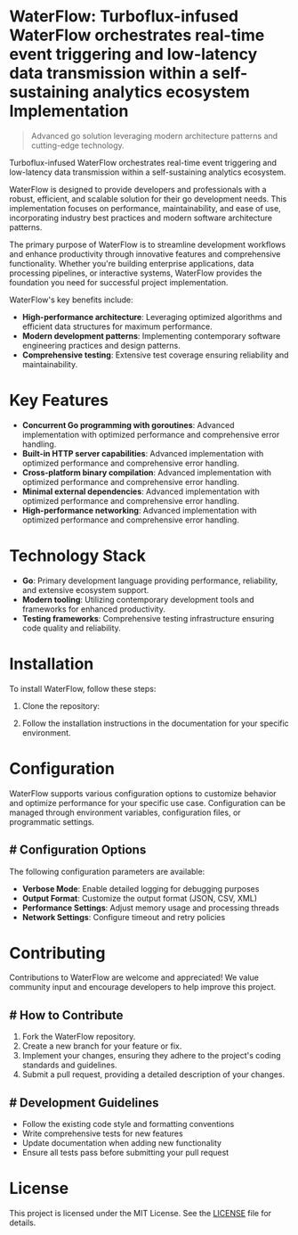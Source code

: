 <!-- fallback_WaterFlow_20250805192321_75833 -->

# WaterFlow: Turboflux-infused WaterFlow orchestrates real-time event triggering and low-latency data transmission within a self-sustaining analytics ecosystem Implementation
> Advanced go solution leveraging modern architecture patterns and cutting-edge technology.

Turboflux-infused WaterFlow orchestrates real-time event triggering and low-latency data transmission within a self-sustaining analytics ecosystem.

WaterFlow is designed to provide developers and professionals with a robust, efficient, and scalable solution for their go development needs. This implementation focuses on performance, maintainability, and ease of use, incorporating industry best practices and modern software architecture patterns.

The primary purpose of WaterFlow is to streamline development workflows and enhance productivity through innovative features and comprehensive functionality. Whether you're building enterprise applications, data processing pipelines, or interactive systems, WaterFlow provides the foundation you need for successful project implementation.

WaterFlow's key benefits include:

* **High-performance architecture**: Leveraging optimized algorithms and efficient data structures for maximum performance.
* **Modern development patterns**: Implementing contemporary software engineering practices and design patterns.
* **Comprehensive testing**: Extensive test coverage ensuring reliability and maintainability.

# Key Features

* **Concurrent Go programming with goroutines**: Advanced implementation with optimized performance and comprehensive error handling.
* **Built-in HTTP server capabilities**: Advanced implementation with optimized performance and comprehensive error handling.
* **Cross-platform binary compilation**: Advanced implementation with optimized performance and comprehensive error handling.
* **Minimal external dependencies**: Advanced implementation with optimized performance and comprehensive error handling.
* **High-performance networking**: Advanced implementation with optimized performance and comprehensive error handling.

# Technology Stack

* **Go**: Primary development language providing performance, reliability, and extensive ecosystem support.
* **Modern tooling**: Utilizing contemporary development tools and frameworks for enhanced productivity.
* **Testing frameworks**: Comprehensive testing infrastructure ensuring code quality and reliability.

# Installation

To install WaterFlow, follow these steps:

1. Clone the repository:


2. Follow the installation instructions in the documentation for your specific environment.

# Configuration

WaterFlow supports various configuration options to customize behavior and optimize performance for your specific use case. Configuration can be managed through environment variables, configuration files, or programmatic settings.

## # Configuration Options

The following configuration parameters are available:

* **Verbose Mode**: Enable detailed logging for debugging purposes
* **Output Format**: Customize the output format (JSON, CSV, XML)
* **Performance Settings**: Adjust memory usage and processing threads
* **Network Settings**: Configure timeout and retry policies

# Contributing

Contributions to WaterFlow are welcome and appreciated! We value community input and encourage developers to help improve this project.

## # How to Contribute

1. Fork the WaterFlow repository.
2. Create a new branch for your feature or fix.
3. Implement your changes, ensuring they adhere to the project's coding standards and guidelines.
4. Submit a pull request, providing a detailed description of your changes.

## # Development Guidelines

* Follow the existing code style and formatting conventions
* Write comprehensive tests for new features
* Update documentation when adding new functionality
* Ensure all tests pass before submitting your pull request

# License

This project is licensed under the MIT License. See the [LICENSE](https://github.com/QOZU/WaterFlow/blob/main/LICENSE) file for details.
